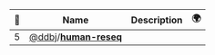 |:star2: | Name | Description | 🌍|
|---|---|---|---|
|5|[@ddbj](https://github.com/ddbj)/[**human-reseq**](https://github.com/ddbj/human-reseq)|||

